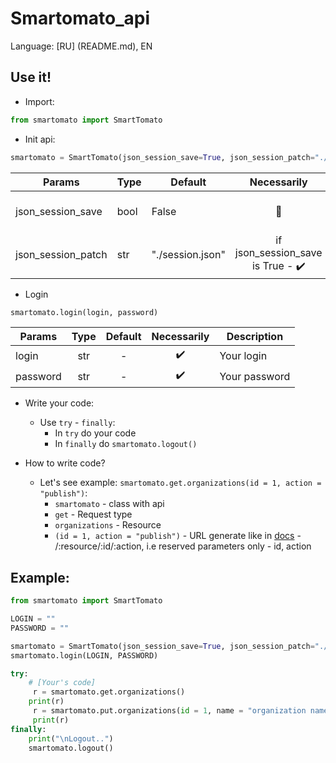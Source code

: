 # Smartomato_api

Language: [RU] (README.md), EN

## Use it!

* Import:
```python
from smartomato import SmartTomato
```
* Init api:
```python
smartomato = SmartTomato(json_session_save=True, json_session_patch="./jsons/session.json")
```
| Params            | Type | Default | Necessarily  |  Description |
| ------            | ---- | ------- | :----------: | ------------- |
| json_session_save | bool | False   | 	    🔴      | Save or not save session file |
| json_session_patch| str  | "./session.json" | if json_session_save is True - ✔️ | File to save session |

* Login
```python
smartomato.login(login, password)
```
| Params            | Type | Default | Necessarily  |  Description |
| ------            | :--: | :-----: | :----------: | ------------ |
| login		    | str  | -	     | ✔️	    | Your login    |
| password	    | str  | - 	     | ✔️	    | Your password |

* Write your code:
  * Use `try` - `finally`:
    * In `try` do your code
    * In `finally` do `smartomato.logout()`
    
* How to write code?
  * Let's see example: `smartomato.get.organizations(id = 1, action = "publish")`:
    * `smartomato` - class with api
    * `get` - Request type
    * `organizations` - Resource
    * `(id = 1, action = "publish")` - URL generate like in [docs](http://developer.smartomato.ru/api) - /:resource/:id/:action, i.e reserved parameters only - id, action
    
## Example: 

```python
from smartomato import SmartTomato

LOGIN = ""
PASSWORD = ""

smartomato = SmartTomato(json_session_save=True, json_session_patch="./jsons/session.json")
smartomato.login(LOGIN, PASSWORD)

try:
    # [Your's code]
     r = smartomato.get.organizations()
    print(r)
     r = smartomato.put.organizations(id = 1, name = "organization name")
     print(r)
finally:
    print("\nLogout..")
    smartomato.logout()
```
